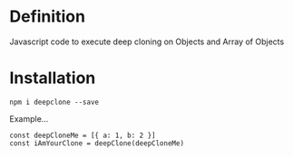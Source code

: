 # Definition

Javascript code to execute deep cloning on Objects and Array of Objects

# Installation

`npm i deepclone --save`

Example...

```
const deepCloneMe = [{ a: 1, b: 2 }]
const iAmYourClone = deepClone(deepCloneMe)

```
